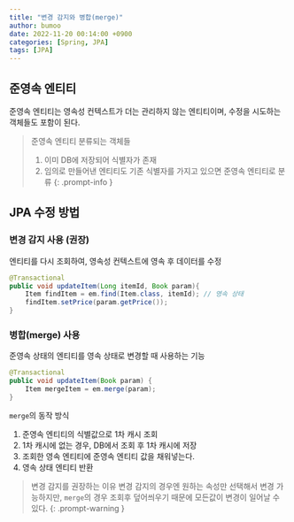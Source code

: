 ```yaml
---
title: "변경 감지와 병합(merge)"
author: bumoo
date: 2022-11-20 00:14:00 +0900
categories: [Spring, JPA]
tags: [JPA]
---
```


## 준영속 엔티티

준영속 엔티티는 영속성 컨텍스트가 더는 관리하지 않는 엔티티이며, 수정을 시도하는 객체들도 포함이 된다.

> 준영속 엔티티 분류되는 객체들
> 1. 이미 DB에 저장되어 식별자가 존재
> 2. 임의로 만들어낸 엔티티도 기존 식별자를 가지고 있으면 준영속 엔티티로 분류
{: .prompt-info }

## JPA 수정 방법

### 변경 감지 사용 (권장)
엔티티를 다시 조회하여, 영속성 컨텍스트에 영속 후 데이터를 수정

```java
@Transactional 
public void updateItem(Long itemId, Book param){
    Item findItem = em.find(Item.class, itemId); // 영속 상태
    findItem.setPrice(param.getPrice()); 
}
```

### 병합(merge) 사용
준영속 상태의 엔티티를 영속 상태로 변경할 때 사용하는 기능

```java
@Transactional
public void updateItem(Book param) {
    Item mergeItem = em.merge(param);
}
```

`merge`의 동작 방식
1. 준영속 엔티티의 식별값으로 1차 캐시 조회
2. 1차 캐시에 없는 경우, DB에서 조회 후 1차 캐시에 저장
3. 조회한 영속 엔티티에 준영속 엔티티 값을 채워넣는다.
4. 영속 상태 엔티티 반환

> 변경 감지를 권장하는 이유
> 변경 감지의 경우엔 원하는 속성만 선택해서 변경 가능하지만, `merge`의 경우 조회후 덮어씌우기 때문에 모든값이 변경이 일어날 수 있다.
{: .prompt-warning }
